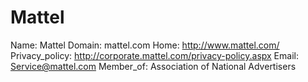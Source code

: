 
# Mattel

Name: Mattel
Domain: mattel.com
Home: http://www.mattel.com/
Privacy_policy: http://corporate.mattel.com/privacy-policy.aspx
Email: Service@mattel.com
Member_of: Association of National Advertisers
